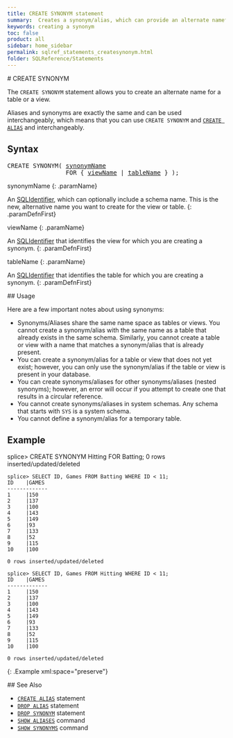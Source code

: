 ```yaml
---
title: CREATE SYNONYM statement
summary:  Creates a synonym/alias, which can provide an alternate namefor a table or a view.
keywords: creating a synonym
toc: false
product: all
sidebar: home_sidebar
permalink: sqlref_statements_createsynonym.html
folder: SQLReference/Statements
---
```

<section>
<div class="TopicContent" data-swiftype-index="true" markdown="1">
# CREATE SYNONYM

The `CREATE SYNONYM` statement allows you to create an alternate name
for a table or a view.

<p class="noteIcon">Aliases and synonyms are exactly the same and can be used interchangeably, which means that you can use <code>CREATE SYNONYM</code> and <code><a href="sqlref_statements_createalias.html">CREATE ALIAS</a></code> and interchangeably.</p>

## Syntax

<div class="fcnWrapperWide"><pre class="FcnSyntax">
CREATE SYNONYM( <a href="sqlref_identifiers_types.html#SynonymName">synonymName</a>
                FOR { <a href="sqlref_identifiers_types.html#ViewName">viewName</a> | <a href="sqlref_identifiers_types.html#TableName">tableName</a> } );</pre>

</div>
<div class="paramList" markdown="1">
synonymName
{: .paramName}

An [SQLIdentifier](sqlref_identifiers_intro.html), which can optionally
include a schema name. This is the new, alternative name you want to create for the view or table.
{: .paramDefnFirst}

viewName
{: .paramName}

An [SQLIdentifier](sqlref_identifiers_intro.html) that identifies the
view for which you are creating a synonym.
{: .paramDefnFirst}

tableName
{: .paramName}

An [SQLIdentifier](sqlref_identifiers_intro.html) that identifies the
table for which you are creating a synonym.
{: .paramDefnFirst}

</div>
## Usage

Here are a few important notes about using synonyms:

* Synonyms/Aliases share the same name space as tables or views. You cannot
  create a synonym/alias with the same name as a table that already exists in
  the same schema. Similarly, you cannot create a table or view with a
  name that matches a synonym/alias that is already present.
* You can create a synonym/alias for a table or view that does not yet exist;
  however, you can only use the synonym/alias if the table or view is present
  in your database.
* You can create synonyms/aliases for other synonyms/aliases (nested synonyms); however, an error will occur if you attempt to create one that results in  a circular reference.
* You cannot create synonyms/aliases in system schemas. Any schema that starts  with `SYS` is a system schema.
* You cannot define a synonym/alias for a temporary table.

## Example

<div class="preWrapper" markdown="1">
    splice> CREATE SYNONYM Hitting FOR Batting;
    0 rows inserted/updated/deleted

    splice> SELECT ID, Games FROM Batting WHERE ID < 11;
    ID    |GAMES
    -------------
    1     |150
    2     |137
    3     |100
    4     |143
    5     |149
    6     |93
    7     |133
    8     |52
    9     |115
    10    |100

    0 rows inserted/updated/deleted

    splice> SELECT ID, Games FROM Hitting WHERE ID < 11;
    ID    |GAMES
    -------------
    1     |150
    2     |137
    3     |100
    4     |143
    5     |149
    6     |93
    7     |133
    8     |52
    9     |115
    10    |100

    0 rows inserted/updated/deleted
{: .Example xml:space="preserve"}

</div>
## See Also


* [`CREATE ALIAS`](sqlref_statements_createalias.html) statement
* [`DROP ALIAS`](sqlref_statements_dropalias.html) statement
* [`DROP SYNONYM`](sqlref_statements_dropsynonym.html) statement
* [`SHOW ALIASES`](cmdlineref_showaliases.html) command
* [`SHOW SYNONYMS`](cmdlineref_showsynonyms.html) command

</div>
</section>
